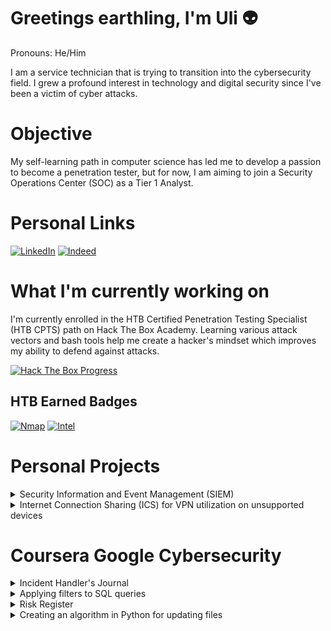 # Greetings earthling, I'm Uli 👽
Pronouns: He/Him

I am a service technician that is trying to transition into the cybersecurity field. I grew a profound interest in technology and digital security since I've been a victim of cyber attacks.

# Objective
My self-learning path in computer science has led me to develop a passion to become a penetration tester, but for now, I am aiming to join a Security Operations Center (SOC) as a Tier 1 Analyst.

# Personal Links
[![LinkedIn](https://img.shields.io/badge/-LinkedIn-0072b1?&style=for-the-badge&logo=linkedin&logoColor=white)](https://www.linkedin.com/in/ulises-aguilar-46794825a/)
[![Indeed](https://img.shields.io/badge/Indeed-808080?style=for-the-badge&logo=indeed&logoColor=white)](https://profile.indeed.com/p/ulisesa-lfm3n5l)

# What I'm currently working on
I'm currently enrolled in the HTB Certified Penetration Testing Specialist (HTB CPTS) path on Hack The Box Academy. Learning various attack vectors and bash tools help me create a hacker's mindset which improves my ability to defend against attacks.

[![Hack The Box Progress](https://img.shields.io/badge/Hack%20The%20Box-2ecc71?style=for-the-badge&logo=hackthebox&logoColor=white)](https://github.com/uli385899/uli385899/blob/main/.assets/Screenshot%202024-05-14%20155631.png)

## HTB Earned Badges
[![Nmap](https://img.shields.io/badge/Nmap-ffffff?style=for-the-badge&logoColor=grey)](https://academy.hackthebox.com/achievement/badge/5f80b67c-c13b-11ee-891c-bea50ffe6cb4)
[![Intel](https://img.shields.io/badge/Intel-007bff?style=for-the-badge&logoColor=white)](https://academy.hackthebox.com/achievement/badge/ff4c8077-f166-11ee-b18d-bea50ffe6cb4)

# Personal Projects

<details>
  <summary>Security Information and Event Management (SIEM)</summary>
  
  ## Security Information and Event Management (SIEM)
  
  It's very simple, a virtualized network monitored with the Elastic Cloud SIEM. Here's a dashboard I've created that shows the number of records with its event type and corresponding IP addresses.
  
  <hr>
  
  <img src="https://github.com/uli385899/uli385899/blob/main/.assets/Screenshot%202024-05-28%20154738.png">
  <img src="https://github.com/uli385899/uli385899/blob/main/.assets/Screenshot%202024-05-28%20154944.png">
  
  <hr>
</details>

<details>
  <summary>Internet Connection Sharing (ICS) for VPN utilization on unsupported devices</summary>
  
  ## Internet Connection Sharing (ICS) for VPN utilization on unsupported devices
  
  As a competitive *Tom Clancy's Rainbow Six Siege* player on console, I would experience recurring DDoS attacks. Opposing players would use third-party websites to resolve gamertags to IP addresses, such as Octosniffer and XResolver, using that information to *boot* players offline using DDoS panels.
  
  <hr>
  
  <img src="https://github.com/uli385899/uli385899/blob/main/.assets/Screenshot%202024-05-28%20173445.png">
  
  Due to Xbox's lack of first-party VPN support, I encountered an ongoing infrastructure problem. To safeguard myself, I forwarded a VPN service to my gaming console via Ethernet, utilizing Windows built-in Internet Connection Sharing (ICS) feature on my desktop.
  
  <hr>
  
  <img src="https://github.com/uli385899/uli385899/blob/main/.assets/Untitled1.png">
  
  As you can see, the VPN server has successfully been bridged to my gaming console as I'm connected to a server in the European region.
  
  <hr>
</details>

  # Coursera Google Cybersecurity  
  
  <details>
  <summary>Incident Handler's Journal</summary>
  
  ## Incident Handler's Journal
  Throughout my cybersecurity course, I utilized the incident handler's journal, a vital tool for tracking and managing security incidents. This journal provides a detailed record of each incident, including the date, description, tools used, timelines, and additional notes. It serves as a reference for past experiences, helping to improve future responses and ensuring comprehensive documentation for compliance and analysis.
  
  <hr>
  
  Journal Entry: Hospital Ransomware Attack
  
  <img src="https://github.com/uli385899/uli385899/blob/main/.assets/Screenshot%202024-08-30%20211511.png">
  
  <hr>
</details>

<details>
  <summary>Applying filters to SQL queries</summary>
  
  ## Applying filters to SQL queries
  In this project, I was tasked with analyzing and reporting on suspicious activities detected by the organization's monitoring system that occurred outside of regular business hours. The process involved applying various SQL filters to retrieve and examine relevant data, allowing for more efficient identification of potential security incidents.
  
  For a detailed walkthrough of the project, including the SQL queries used and the results obtained, please refer to the PDF linked below:
  
  [View SQL Filters Project PDF](https://github.com/uli385899/uli385899/blob/main/.assets/Apply%20filters%20to%20SQL%20queries%202.pdf)

</details>

<details>
  <summary>Risk Register</summary>
  
  ## Risk Register
  A risk register is an essential tool for identifying, assessing, and managing potential risks that could adversely affect an organization or project. It acts as a centralized repository, providing a structured     approach to risk management by documenting all identified risks.
  
  For this project, I developed a risk register for a fictional bank situated in a coastal region, focusing on compliance and regulatory requirements set by the Federal Reserve. The assessment highlights key risks   related to the bank’s operations and ensures adherence to these critical regulatory standards.
  
  For the risk register document, please refer to the PDF file linked below:

  [View Risk Register PDF](https://github.com/uli385899/uli385899/blob/main/.assets/Risk%20register.pdf)

</details>

<details>
  <summary>Creating an algorithm in Python for updating files</summary>
  
  ## Creating an algorithm in Python for updating files
  Automation is the process of taking a complex task that can be done in seconds by using an algorithm. This allows us to increase effeciency and productiviy, which are staples to a successful business.
  
  In this project, I was assigned to create an algorithm that takes two inputs: a file containing allowed IP addresses and a list of restricted IP addresses. It reads the allowed IPs from the file, converts them into a list, and iterates through this list to remove any IPs that are also on the restricted list. Finally, it updates the original file with the revised list of allowed IP addresses. The main purpose of this algorithm is to efficiently manage and update IP address lists within a network by automatically removing restricted IPs. This helps maintain the security and integrity of the network by ensuring that only allowed IPs are present in the updated file, streamlining the process of IP management.
  
  Click here to view the supporting material and detailed reading on the development of the IP Address Update Algorithm, including step-by-step explanations of the process and underlying concepts:
  
  [Python Algorithm for updating files PDF](https://github.com/uli385899/uli385899/blob/main/.assets/Algorithm%20for%20file%20updates%20in%20Python.pdf)

</details>
